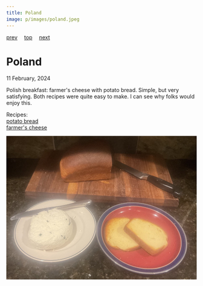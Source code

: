 ```yaml
---
title: Poland
image: p/images/poland.jpeg
---
```

[prev](philippines.md)&emsp;
[top](../index.md)&emsp;
[next](portugal.md)
# Poland
11 February, 2024

Polish breakfast: farmer's cheese with potato bread. Simple, but very
satisfying. Both recipes were quite easy to make. I can see why folks
would enjoy this.

Recipes:<br>
[potato bread](https://www.thespruceeats.com/easy-potato-bread-recipe-428153)<br>
[farmer's cheese](https://www.thespruceeats.com/how-to-make-farmers-cheese-591547)<br>

![breakfast](images/poland.jpeg)
